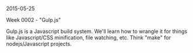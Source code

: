 2015-05-25

Week 0002 - "Gulp.js"

Gulp.js is a Javascript build system. We'll learn how to wrangle it for things like Javascript/CSS minification, file watching, etc. Think "make" for nodejs/Javascript projects.
